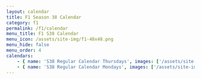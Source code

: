 ```yaml
---
layout: calendar
title: F1 Season 38 Calendar
category: f1
permalink: /f1/calendar
menu_title: F1 S38 Calendar
menu_icon: /assets/site-img/f1-48x48.png
menu_hide: false
menu_order: 4
calendars:
    - { name: 'S38 Regular Calendar Thursdays', images: ['/assets/site-img/PSGL-S38-Calendar-Regular-Thursdays.png'], width: 2576, height: 1449 }
    - { name: 'S38 Regular Calendar Mondays', images: ['/assets/site-img/PSGL-S38-Calendar-Regular-Mondays.png'], width: 2576, height: 1449 }
---
```


